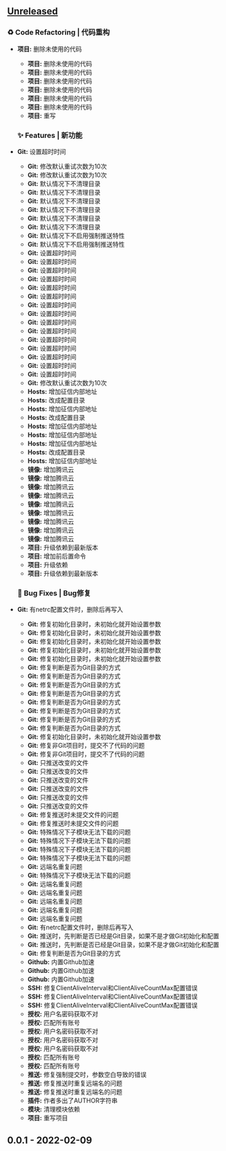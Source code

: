 <a name="unreleased"></a>
## [Unreleased]

### ♻ Code Refactoring | 代码重构
- **项目:** 删除未使用的代码
  - **项目:** 删除未使用的代码
  - **项目:** 删除未使用的代码
  - **项目:** 删除未使用的代码
  - **项目:** 删除未使用的代码
  - **项目:** 删除未使用的代码
  - **项目:** 删除未使用的代码
  - **项目:** 重写
  
  ### ✨ Features | 新功能
- **Git:** 设置超时时间
  - **Git:** 修改默认重试次数为10次
  - **Git:** 修改默认重试次数为10次
  - **Git:** 默认情况下不清理目录
  - **Git:** 默认情况下不清理目录
  - **Git:** 默认情况下不清理目录
  - **Git:** 默认情况下不清理目录
  - **Git:** 默认情况下不清理目录
  - **Git:** 默认情况下不清理目录
  - **Git:** 默认情况下不启用强制推送特性
  - **Git:** 默认情况下不启用强制推送特性
  - **Git:** 设置超时时间
  - **Git:** 设置超时时间
  - **Git:** 设置超时时间
  - **Git:** 设置超时时间
  - **Git:** 设置超时时间
  - **Git:** 设置超时时间
  - **Git:** 设置超时时间
  - **Git:** 设置超时时间
  - **Git:** 设置超时时间
  - **Git:** 设置超时时间
  - **Git:** 设置超时时间
  - **Git:** 设置超时时间
  - **Git:** 设置超时时间
  - **Git:** 设置超时时间
  - **Git:** 设置超时时间
  - **Git:** 修改默认重试次数为10次
  - **Hosts:** 增加征信内部地址
  - **Hosts:** 改成配置目录
  - **Hosts:** 增加征信内部地址
  - **Hosts:** 改成配置目录
  - **Hosts:** 增加征信内部地址
  - **Hosts:** 增加征信内部地址
  - **Hosts:** 增加征信内部地址
  - **Hosts:** 改成配置目录
  - **Hosts:** 增加征信内部地址
  - **镜像:** 增加腾讯云
  - **镜像:** 增加腾讯云
  - **镜像:** 增加腾讯云
  - **镜像:** 增加腾讯云
  - **镜像:** 增加腾讯云
  - **镜像:** 增加腾讯云
  - **镜像:** 增加腾讯云
  - **镜像:** 增加腾讯云
  - **镜像:** 增加腾讯云
  - **项目:** 升级依赖到最新版本
  - **项目:** 增加前后置命令
  - **项目:** 升级依赖
  - **项目:** 升级依赖到最新版本
  
  ### 🐛 Bug Fixes | Bug修复
- **Git:** 有netrc配置文件时，删除后再写入
  - **Git:** 修复初始化目录时，未初始化就开始设置参数
  - **Git:** 修复初始化目录时，未初始化就开始设置参数
  - **Git:** 修复初始化目录时，未初始化就开始设置参数
  - **Git:** 修复初始化目录时，未初始化就开始设置参数
  - **Git:** 修复初始化目录时，未初始化就开始设置参数
  - **Git:** 修复判断是否为Git目录的方式
  - **Git:** 修复判断是否为Git目录的方式
  - **Git:** 修复判断是否为Git目录的方式
  - **Git:** 修复判断是否为Git目录的方式
  - **Git:** 修复判断是否为Git目录的方式
  - **Git:** 修复判断是否为Git目录的方式
  - **Git:** 修复判断是否为Git目录的方式
  - **Git:** 修复判断是否为Git目录的方式
  - **Git:** 修复初始化目录时，未初始化就开始设置参数
  - **Git:** 修复非Git项目时，提交不了代码的问题
  - **Git:** 修复非Git项目时，提交不了代码的问题
  - **Git:** 只推送改变的文件
  - **Git:** 只推送改变的文件
  - **Git:** 只推送改变的文件
  - **Git:** 只推送改变的文件
  - **Git:** 只推送改变的文件
  - **Git:** 只推送改变的文件
  - **Git:** 修复推送时未提交文件的问题
  - **Git:** 修复推送时未提交文件的问题
  - **Git:** 特殊情况下子模块无法下载的问题
  - **Git:** 特殊情况下子模块无法下载的问题
  - **Git:** 特殊情况下子模块无法下载的问题
  - **Git:** 特殊情况下子模块无法下载的问题
  - **Git:** 远端名重复问题
  - **Git:** 特殊情况下子模块无法下载的问题
  - **Git:** 远端名重复问题
  - **Git:** 远端名重复问题
  - **Git:** 远端名重复问题
  - **Git:** 远端名重复问题
  - **Git:** 远端名重复问题
  - **Git:** 有netrc配置文件时，删除后再写入
  - **Git:** 推送时，先判断是否已经是Git目录，如果不是才做Git初始化和配置
  - **Git:** 推送时，先判断是否已经是Git目录，如果不是才做Git初始化和配置
  - **Git:** 修复判断是否为Git目录的方式
  - **Github:** 内置Github加速
  - **Github:** 内置Github加速
  - **Github:** 内置Github加速
  - **SSH:** 修复ClientAliveInterval和ClientAliveCountMax配置错误
  - **SSH:** 修复ClientAliveInterval和ClientAliveCountMax配置错误
  - **SSH:** 修复ClientAliveInterval和ClientAliveCountMax配置错误
  - **授权:** 用户名密码获取不对
  - **授权:** 匹配所有账号
  - **授权:** 用户名密码获取不对
  - **授权:** 用户名密码获取不对
  - **授权:** 用户名密码获取不对
  - **授权:** 匹配所有账号
  - **授权:** 匹配所有账号
  - **推送:** 修复强制提交时，参数空白导致的错误
  - **推送:** 修复推送时重复远端名的问题
  - **推送:** 修复推送时重复远端名的问题
  - **插件:** 作者多出了AUTHOR字符串
  - **模块:** 清理模块依赖
  - **项目:** 重写项目
  
  
<a name="0.0.1"></a>
## 0.0.1 - 2022-02-09

[Unreleased]: https://github.com/dronestock/git/compare/0.0.1...HEAD
